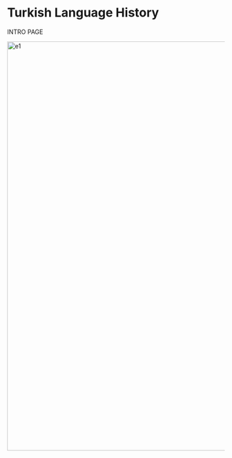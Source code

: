 # Turkish Language History


INTRO PAGE




<img width="949" alt="e1" src="https://github.com/alisabourii/turkLanguageAntroloji/assets/72344723/de3d5bd5-c5d7-456d-9a6c-a50d31a812b4">

